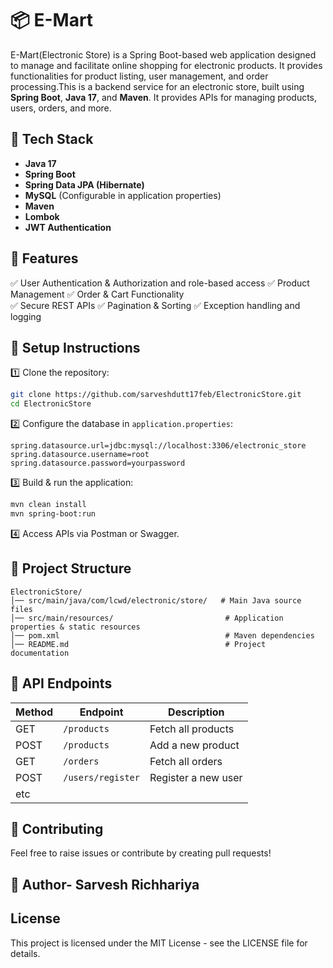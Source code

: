 # 📦 E-Mart 
E-Mart(Electronic Store) is a Spring Boot-based web application designed to manage and facilitate online shopping for electronic products. It provides functionalities for product listing, user management, and order processing.This is a backend service for an electronic store, built using **Spring Boot**, **Java 17**, and **Maven**. It provides APIs for managing products, users, orders, and more.  

## 🚀 Tech Stack  
- **Java 17**  
- **Spring Boot**  
- **Spring Data JPA (Hibernate)**  
- **MySQL** (Configurable in application properties)  
- **Maven**  
- **Lombok**  
- **JWT Authentication**  

## 📌 Features  
✅ User Authentication & Authorization and role-based access 
✅ Product Management  ✅ Order & Cart Functionality  
✅ Secure REST APIs  ✅ Pagination & Sorting
✅ Exception handling and logging


## 🔧 Setup Instructions  

1️⃣ Clone the repository:  
```sh
git clone https://github.com/sarveshdutt17feb/ElectronicStore.git
cd ElectronicStore
```
2️⃣ Configure the database in `application.properties`:  
```properties
spring.datasource.url=jdbc:mysql://localhost:3306/electronic_store
spring.datasource.username=root
spring.datasource.password=yourpassword
```
3️⃣ Build & run the application:  
```sh
mvn clean install  
mvn spring-boot:run  
```
4️⃣ Access APIs via Postman or Swagger.  

## 📁 Project Structure  
```
ElectronicStore/
│── src/main/java/com/lcwd/electronic/store/   # Main Java source files  
│── src/main/resources/                         # Application properties & static resources  
│── pom.xml                                     # Maven dependencies  
│── README.md                                   # Project documentation  
```

## 📜 API Endpoints  
| Method | Endpoint | Description |
|--------|---------|-------------|
| GET | `/products` | Fetch all products |
| POST | `/products` | Add a new product |
| GET | `/orders` | Fetch all orders |
| POST | `/users/register` | Register a new user |
| etc

## 🤝 Contributing  
Feel free to raise issues or contribute by creating pull requests!  

## 🤝 Author- Sarvesh Richhariya  

## License

This project is licensed under the MIT License - see the LICENSE file for details.




